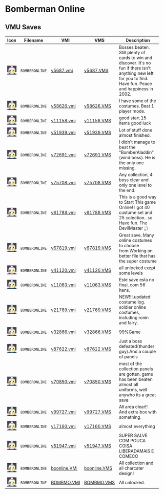 # Bomberman Online

## VMU Saves

| Icon | Filename | VMI | VMS | Description |
|------|----------|-----|-----|-------------|
| ![Bomberman Online](../icons/BOMBERONLINE.GIF) | `BOMBERONLINE` | [v5687.vmi](v5687.vmi) | [v5687.VMS](v5687.VMS) | Bosses beaten.  Still plenty of cards to win and discover.  It's no fun if there isn't anything new left for you to find.  Have fun. Peace and happiness in 2002.   |
| ![Bomberman Online](../icons/BOMBERONLINE.GIF) | `BOMBERONLINE` | [v58626.vmi](v58626.vmi) | [v58626.VMS](v58626.VMS) | I have some of the costumes. Beat 1 player mode.  |
| ![Bomberman Online](../icons/BOMBERONLINE.GIF) | `BOMBERONLINE` | [v11158.vmi](v11158.vmi) | [v11158.VMS](v11158.VMS) | good start 15 items good luck  |
| ![Bomberman Online](../icons/BOMBERONLINE.GIF) | `BOMBERONLINE` | [v51939.vmi](v51939.vmi) | [v51939.VMS](v51939.VMS) | Lot of stuff done almost finished.  |
| ![Bomberman Online](../icons/BOMBERONLINE.GIF) | `BOMBERONLINE` | [v72691.vmi](v72691.vmi) | [v72691.VMS](v72691.VMS) | I didn't manage to beat the "BomberAladdin" (wind boss). He is the only one missing.   |
| ![Bomberman Online](../icons/BOMBERONLINE.GIF) | `BOMBERONLINE` | [v75708.vmi](v75708.vmi) | [v75708.VMS](v75708.VMS) | Any collection, 4 boss clear and only one level to the end.   |
| ![Bomberman Online](../icons/BOMBERONLINE.GIF) | `BOMBERONLINE` | [v61788.vmi](v61788.vmi) | [v61788.VMS](v61788.VMS) | This is a good way to Start This game Online!  I got 40 custume set and 25 colection.. so Have fun.      The DevilMaster ;;)  |
| ![Bomberman Online](../icons/BOMBERONLINE.GIF) | `BOMBERONLINE` | [v67819.vmi](v67819.vmi) | [v67819.VMS](v67819.VMS) | Great save. Many online costumes to choose from.Working on better file that has the super costume  |
| ![Bomberman Online](../icons/BOMBERONLINE.GIF) | `BOMBERONLINE` | [v41120.vmi](v41120.vmi) | [v41120.VMS](v41120.VMS) | all unlocked exept some levels  |
| ![Bomberman Online](../icons/BOMBERONLINE.GIF) | `BOMBERONLINE` | [v11063.vmi](v11063.vmi) | [v11063.VMS](v11063.VMS) | Este save esta no final, com 56 Itens.  |
| ![Bomberman Online](../icons/BOMBERONLINE.GIF) | `BOMBERONLINE` | [v21769.vmi](v21769.vmi) | [v21769.VMS](v21769.VMS) | NEW!!!.updated costume log. soldier online costumes, including ronin and fairy.  |
| ![Bomberman Online](../icons/BOMBERONLINE.GIF) | `BOMBERONLINE` | [v32866.vmi](v32866.vmi) | [v32866.VMS](v32866.VMS) | 99%Game  |
| ![Bomberman Online](../icons/BOMBERONLINE.GIF) | `BOMBERONLINE` | [v87622.vmi](v87622.vmi) | [v87622.VMS](v87622.VMS) | Just a boss defeated(thunder guy).And a couple of panels  |
| ![Bomberman Online](../icons/BOMBERONLINE.GIF) | `BOMBERONLINE` | [v70850.vmi](v70850.vmi) | [v70850.VMS](v70850.VMS) | most of the collection panels are gotten. game has been beaten almost all uniforms, well anywho its a great save  |
| ![Bomberman Online](../icons/BOMBERONLINE.GIF) | `BOMBERONLINE` | [v99727.vmi](v99727.vmi) | [v99727.VMS](v99727.VMS) | All area clear!! And extra box with something.  |
| ![Bomberman Online](../icons/BOMBERONLINE.GIF) | `BOMBERONLINE` | [v17160.vmi](v17160.vmi) | [v17160.VMS](v17160.VMS) | almost everything  |
| ![Bomberman Online](../icons/BOMBERONLINE.GIF) | `BOMBERONLINE` | [v51947.vmi](v51947.vmi) | [v51947.VMS](v51947.VMS) | SUPER SALVE COM POUCA COISA LIBERADAMAIS E COMECO  |
| ![Bomberman Online](../icons/BOMBERONLINE.GIF) | `BOMBERONLINE` | [boonline.VMI](boonline.VMI) | [boonline.VMS](boonline.VMS) | All collection and all charcater design! |
| ![Bomberman Online](../icons/BOMBERONLINE.GIF) | `BOMBERONLINE` | [BOMBMO.VMI](BOMBMO.VMI) | [BOMBMO.VMS](BOMBMO.VMS) | All unlocked. |
